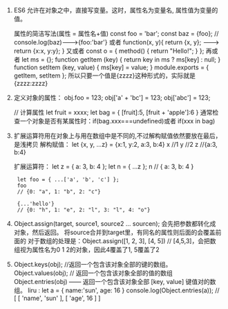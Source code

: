 
1.  ES6 允许在对象之中，直接写变量。这时，属性名为变量名, 属性值为变量的值。

	属性的简洁写法(属性 = 属性名+值)
	const foo = 'bar';
	const baz = {foo}; // 	console.log(baz)--->{foo:'bar'}
	或者
	function(x, y){
		return {x, y};   ---> return {x:x, y:y};
	}
	又或者
	const o = {
		method() {
		    return "Hello!";
		}
	};
	再或者
	let ms = {};
	function getItem (key) {
	  return key in ms ? ms[key] : null;
	}
	function setItem (key, value) {
	  ms[key] = value;
	}
	module.exports = { getItem, setItem };
	所以只要一个值是{zzzz}这种形式的，实际就是{zzzz:zzzz}

2. 定义对象的属性：
	obj.foo = 123;
	obj['a' + 'bc'] = 123;
	obj['abc'] = 123;

	// 计算属性
	let fruit = xxxx;
	let bag = {
		[fruit]:5,
		[fruit + 'apple']:6
	}
	通常检查一个对象是否有某属性时：if(bag.xxx===undefined)或者  if(xxx in bag)

4. 扩展运算符用在对象上与用在数组中是不同的,不过解构赋值依然要放在最后，是浅拷贝
	解构赋值：
		let {x, y, ...z} = {x:1, y:2, a:3, b:4}
		x  //1
		y  //2
		z  //{a:3, b:4}
		
	扩展运算符：
		let z = { a: 3, b: 4 };
		let n = { ...z };
		n // { a: 3, b: 4 }

		let foo = { ...['a', 'b', 'c'] };
		foo
		// {0: "a", 1: "b", 2: "c"}

		{...'hello'}
		// {0: "h", 1: "e", 2: "l", 3: "l", 4: "o"}

5. 	Object.assign(target, source1, source2 ... sourcen); 会先把参数都转化成对象，然后返回。
	将source合并到target里，有同名的属性则后面的会覆盖前面的
	对于数组的处理是：Object.assign([1, 2, 3], [4, 5]) // [4,5,3]，会把数组视为属性名为0 1 2的对象，因此4覆盖了1, 5覆盖了2

6.  Object.keys(obj); //返回一个包含该对象全部的键的数组。
	Object.values(obj); // 返回一个包含该对象全部的值的数组
	Object.entries(obj) —— 返回一个包含该对象全部 [key, value] 键值对的数组。
	liru :  let a = {
			  name:'sun',
			  age: 16
			}
			console.log(Object.entries(a)); // [ [ 'name', 'sun' ], [ 'age', 16 ] ]


